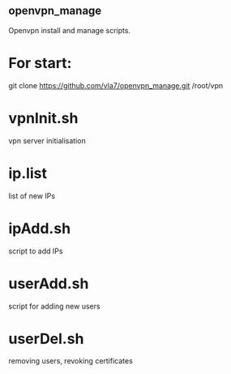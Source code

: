 ## openvpn_manage
Openvpn install and manage scripts. 

# For start:
git clone https://github.com/vla7/openvpn_manage.git /root/vpn

# vpnInit.sh
vpn server initialisation

# ip.list
list of new IPs

# ipAdd.sh
script to add IPs

# userAdd.sh
script for adding new users

# userDel.sh
removing users, revoking certificates
